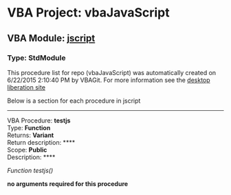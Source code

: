 # VBA Project: **vbaJavaScript**
## VBA Module: **[jscript](/scripts/jscript.vba "source is here")**
### Type: StdModule  

This procedure list for repo (vbaJavaScript) was automatically created on 6/22/2015 2:10:40 PM by VBAGit.
For more information see the [desktop liberation site](http://ramblings.mcpher.com/Home/excelquirks/drivesdk/gettinggithubready "desktop liberation")

Below is a section for each procedure in jscript

---
VBA Procedure: **testjs**  
Type: **Function**  
Returns: **Variant**  
Return description: ****  
Scope: **Public**  
Description: ****  

*Function testjs()*  

**no arguments required for this procedure**
